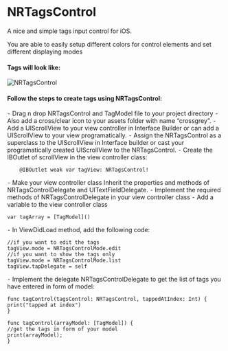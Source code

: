 # NRTagsControl
A nice and simple tags input control for iOS.

You are able to easily setup different colors for control elements and set different displaying modes

#### Tags will look like:

![NRTagsControl](http://gitlab.infoedge.com/naukriindia/iOS-Libraries/blob/master/NRTagControlLibrary/video.gif)


#### Follow the steps to create tags using NRTagsControl:
⁃    Drag n drop NRTagsControl and TagModel file to your project directory
⁃    Also add a cross/clear icon to your assets folder with name “crossgrey”.
⁃    Add a UIScrollView to your view controller in Interface Builder or can add a UIScrollView to your view programatically.
⁃    Assign the NRTagsControl as a superclass to the UIScrollView in Interface builder or cast your programatically created UIScrollView to the NRTagsControl.
⁃    Create the IBOutlet of scrollView in the view controller class:

```
    @IBOutlet weak var tagView: NRTagsControl!
```
⁃    Make your view controller class Inherit the properties and methods of NRTagsControlDelegate and UITextFieldDelegate.
⁃    Implement the required methods of NRTagsControlDelegate in your view controller class
⁃    Add a variable to the view controller class
```
var tagArray = [TagModel]()
```
⁃    In ViewDidLoad method, add the following code:
```
//if you want to edit the tags
tagView.mode = NRTagsControlMode.edit
//if you want to show the tags only
tagView.mode = NRTagsControlMode.list
tagView.tapDelegate = self

```
⁃   Implement the delegate NRTagsControlDelegate to get the list of tags you have entered in form of  model:
```
func tagControl(tagsControl: NRTagsControl, tappedAtIndex: Int) {
print("tapped at index")
}

func tagControl(arrayModel: [TagModel]) {
//get the tags in form of your model
print(arrayModel);
}
```
